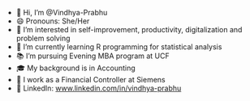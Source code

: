 - 👋 Hi, I’m @Vindhya-Prabhu
- 😄 Pronouns: She/Her
- 👀 I’m interested in self-improvement, productivity, digitalization and problem solving
- 🌱 I’m currently learning R programming for statistical analysis
- 📚 I’m pursuing Evening MBA program at UCF
- 🎓 My background is in Accounting
- 💼 I work as a Financial Controller at Siemens
- 💬 LinkedIn: www.linkedin.com/in/vindhya-prabhu


<!---
Vindhya-Prabhu/Vindhya-Prabhu is a ✨ special ✨ repository because its `README.md` (this file) appears on your GitHub profile.
You can click the Preview link to take a look at your changes.
--->
